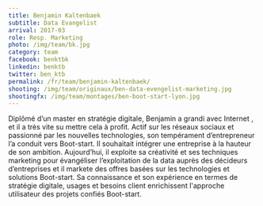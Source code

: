 ```yaml
---
title: Benjamin Kaltenbaek
subtitle: Data Evangelist
arrival: 2017-03
role: Resp. Marketing
photo: /img/team/bk.jpg
category: team
facebook: benktbk
linkedin: benktb
twitter: ben_ktb
permalink: /fr/team/benjamin-kaltenbaek/
shooting: /img/team/originaux/ben-data-evengelist-marketing.jpg
shootingfx: /img/team/montages/ben-boot-start-lyon.jpg
---
```

Diplômé d’un master en stratégie digitale, Benjamin a grandi avec Internet , et il a très vite su mettre cela à profit.
Actif sur les réseaux sociaux et passionné par les nouvelles technologies,
son tempérament d’entrepreneur l’a conduit vers Boot-start. Il souhaitait intégrer une entreprise
à la hauteur de son ambition. Aujourd’hui, il exploite sa créativité et ses techniques marketing pour
évangéliser l’exploitation de la data auprès des décideurs d’entreprises et il markete des offres basées
sur les technologies et solutions Boot-start. Sa connaissance et son expérience en termes de stratégie digitale,
usages et besoins client enrichissent l'approche utilisateur des projets confiés Boot-start.
